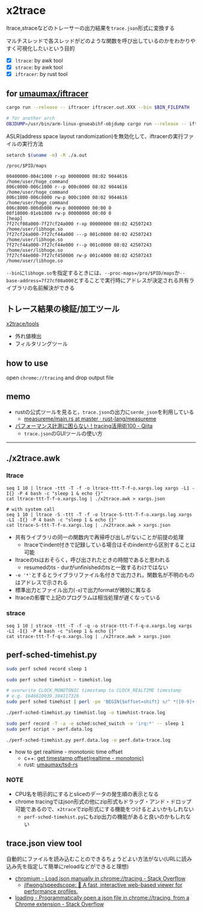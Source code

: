 # x2trace

ltrace,straceなどのトレーサーの出力結果を`trace.json`形式に変換する

マルチスレッドで各スレッドがどのような関数を呼び出しているのかをわかりやすく可視化したいという目的

* [x] `ltrace`: by awk tool
* [x] `strace`: by awk tool
* [x] `iftracer`: by rust tool

## for [umaumax/iftracer]( https://github.com/umaumax/iftracer/tree/master/ )
``` bash
cargo run --release -- iftracer iftracer.out.XXX --bin $BIN_FILEPATH

# for another arch
OBJDUMP=/usr/bin/arm-linux-gnueabihf-objdump cargo run --release -- iftracer iftracer.out.XXX --bin $BIN_FILEPATH
```

ASLR(address space layout randomization)を無効化して、iftracerの実行ファイルの実行方法
``` bash
setarch $(uname -m) -R ./a.out
```

`/proc/$PID/maps`
``` log
00400000-004c1000 r-xp 00000000 08:02 9044616                            /home/user/hoge_command
006c0000-006c1000 r--p 000c0000 08:02 9044616                            /home/user/hoge_command
006c1000-006c8000 rw-p 000c1000 08:02 9044616                            /home/user/hoge_command
006c8000-006db000 rw-p 00000000 00:00 0 
00f18000-01eb1000 rw-p 00000000 00:00 0                                  [heap]
7f27cf08a000-7f27cf24a000 r-xp 00000000 08:02 42507243                   /home/user/libhoge.so
7f27cf24a000-7f27cf44a000 ---p 001c0000 08:02 42507243                   /home/user/libhoge.so
7f27cf44a000-7f27cf44e000 r--p 001c0000 08:02 42507243                   /home/user/libhoge.so
7f27cf44e000-7f27cf450000 rw-p 001c4000 08:02 42507243                   /home/user/libhoge.so
```

`--bin`に`libhoge.so`を指定するときには、`--proc-maps=/pro/$PID/maps`か`--base-address=7f27cf08a000`とすることで実行時にアドレスが決定される共有ライブラリの名前解決ができる

## トレース結果の検証/加工ツール
[x2trace/tools]( https://github.com/umaumax/x2trace/tree/master/tools )

* 外れ値検出
* フィルタリングツール

## how to use
open `chrome://tracing` and drop output file

## memo
* rustの公式ツールを見ると，`trace.json`の出力に`serde_json`を利用している
  * [measureme/main\.rs at master · rust\-lang/measureme]( https://github.com/rust-lang/measureme/blob/master/crox/src/main.rs )
* [パフォーマンス計測に困らない！tracing活用術100 \- Qiita]( https://qiita.com/keishi/items/5f1af0851901e9021488 )
  * `trace.json`のGUIツールの使い方

----

## ./x2trace.awk
### ltrace
```
seq 1 10 | ltrace -ttt -T -f -o ltrace-ttt-T-f-o.xargs.log xargs -L1 -I{} -P 4 bash -c "sleep 1 & echo {}"
cat ltrace-ttt-T-f-o.xargs.log | ./x2trace.awk > xargs.json

# with system call
seq 1 10 | ltrace -S -ttt -T -f -o ltrace-S-ttt-T-f-o.xargs.log xargs -L1 -I{} -P 4 bash -c "sleep 1 & echo {}"
cat ltrace-S-ttt-T-f-o.xargs.log | ./x2trace.awk > xargs.json
```

* 共有ライブラリの同一の関数内で再帰呼び出しがないことが前提の処理
  * ltraceでindent付きで記録している場合はそのindentから区別することは可能
* ltraceのtsはおそらく，呼び出されたときの時間であると思われる
  * resumedのts - durがunfinishedのtsと一致するわけではない
* `-e '*'`とするとライブラリファイル名付きで出力され，関数名が不明のものはアドレスで示される
* 標準出力とファイル出力(`-o`)で出力formatが微妙に異なる
* ltraceの影響で上記のプログラムは相当処理が遅くなっている

### strace
```
seq 1 10 | strace -ttt -T -f -q -o strace-ttt-T-f-q-o.xargs.log xargs -L1 -I{} -P 4 bash -c "sleep 1 & echo {}"
cat strace-ttt-T-f-q-o.xargs.log | ./x2trace.awk > xargs.json
```

## perf-sched-timehist.py
``` bash
sudo perf sched record sleep 1

sudo perf sched timehist > timehist.log

# overwrite CLOCK_MONOTONIC timestamp to CLOCK_REALTIME timestamp
# e.g. 1646610039.304117326
sudo perf sched timehist | perl -pe 'BEGIN{$offset=shift} s/^ *([0-9]+.[0-9]+)/$1+$offset/e' $TIMESTAMP_OFFSET > timehist.log

./perf-sched-timehist.py timehist.log -o timehist-trace.log
```

``` bash
sudo perf record -T -a -e sched:sched_switch -e 'irq:*' -- sleep 1
sudo perf script > perf.data.log

./perf-sched-timehist.py perf.data.log -o perf.data-trace.log
```

* how to get realtime - monotonic time offset
  * c++: [get timestamp offset(realtime - monotonic)]( https://gist.github.com/umaumax/587238da2b1adad9c85f600076b7280e )
  * rust: [umaumax/tsd-rs]( https://github.com/umaumax/tsd-rs )

### NOTE
* CPU名を明示的にするとsliceのデータの発生順の表示となる
* chrome tracingではjson形式の他にzip形式もドラッグ・アンド・ドロップ可能であるので、`x2trace`でzip形式にする機能をつけるとよいかもしれない
  * `perf-sched-timehist.py`にもzip出力の機能があると良いのかもしれない

## trace.json view tool
自動的にファイルを読み込むことのできるちょうどよい方法がない(URLに読み込み先を指定して簡単にreloadなどができると理想)

* [chromium \- Load json manually in chrome://tracing \- Stack Overflow]( https://stackoverflow.com/questions/49147681/load-json-manually-in-chrome-tracing )
  * [jlfwong/speedscope: 🔬 A fast, interactive web\-based viewer for performance profiles\.]( https://github.com/jlfwong/speedscope#usage )
* [loading \- Programmatically open a json file in chrome://tracing, from a Chrome extension \- Stack Overflow]( https://stackoverflow.com/questions/42076654/programmatically-open-a-json-file-in-chrome-tracing-from-a-chrome-extension?noredirect=1&lq=1 )
